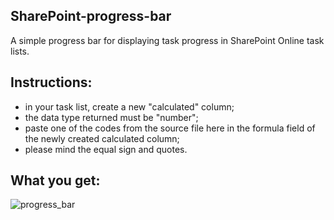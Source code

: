 ## SharePoint-progress-bar

A simple progress bar for displaying task progress in SharePoint Online task lists.

## Instructions:
+ in your task list, create a new "calculated" column;
+ the data type returned must be "number";
+ paste one of the codes from the source file here in the formula field of the newly created calculated column;
+ please mind the equal sign and quotes.

## What you get:

![progress_bar](https://github.com/hristochr/SharePoint-progress-bar/blob/master/progress_bar.PNG "SP Progress Bar")

